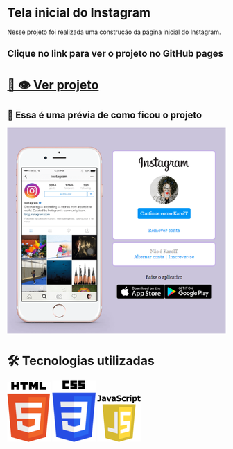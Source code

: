 # Tela inicial do Instagram

Nesse projeto foi realizada uma construção da página inicial do Instagram.

## Clique no link para ver o projeto no GitHub pages
# [🔗 👁️ Ver projeto](https://karoltoledo.github.io/Tela-incial-insta/)

## 🤖 Essa é uma prévia de como ficou o projeto
![Alt text](src/imagens/image.png)

# 🛠️ Tecnologias utilizadas

![Alt text](src/imagens/HTML5-logop.png)
![Alt text](src/imagens/CSS3-logop.png)
![Alt text](src/imagens/javascriptP.png)